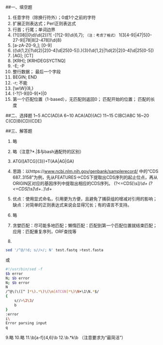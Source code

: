 ##一、填空题
1. 任意字符（除换行符外）；0或1个之前的字符
2. 扩展正则表达式；Perl正则表达式
3. 行首；行尾；单词边界
4. \(?([08]|0\d)\d{2}\)?[ -]?[2-9]\d{6,7}; `（注：考虑了格式）`
 1(3[4-9]|47|5[0-27-9]|78|8[2-478])\d{8}
5. [a-zA-Z0-9_]; [0-9]
6. ((\d{1,2}|1\d{2}|2[0-4]\d|25[0-5])\.){3}(\d{1,2}|1\d{2}|2[0-4]\d|25[0-5])
7. [AG]; [CT]
8. [KRH]; [KRHDEGSYCTNQ]
9. -E; -P
10. 整行数据； 最后一个字段
11. BEGIN; END
12. -r; 不能
13. [\w\W]{8,}
14. (-?[1-9][0-9]*)|0
15. 第一个匹配位置（1-based），无匹配则返回0； 匹配开始的位置； 匹配的长度

##二、选择题
1~5 ACC(AD)A
6~10 ACA(AD)(AC)
11~15 C(BC)ABC
16~20 C(CD)B(CD)(CDE)

##三、解答题
1. 略
2. 略（注意?*.|$与bash通配符的区别）
3. ATG([ATCG]{3})+T(AA|AG|GA)
4. 思路：以https://www.ncbi.nlm.nih.gov/genbank/samplerecord/ 中的“CDS             687..3158”为例，先从FEATURES->CDS下提取出CDS序列的起止位点，再从ORIGIN区对应的基因序列中提取出相应的CDS序列。
(?<=CDS[\s]*)\d+
(?<=CDS[\s]*\d+\.\.)\d+
5. 优点：使用显式命名，引用更为方便，且避免了捕获组的增减对引用的影响；
缺点：对简单的正则表达式来说会显得冗长；有的语言不支持。

6. 略
7. 贪婪匹配：尽可能多地匹配；懒惰匹配：匹配到第一个匹配位置就结束匹配；应用：匹配重复序列，ORF查找等
8. 
```bash
sed '/^@/!d; s//>/; N' test.fastq >test.fasta
```
或
```bash
#!/usr/bin/sed -f
$b error
N; $b error
N; $b error
N
/^@\(\([^ ]*\).*\)\(\n[ATCGN]*\)\N+\1\N.*$/
{
	s//>\2\3/
	b
}
:error
i\
Error parsing input
q
```
9.略
10.略
11.\b[a-f]{4,6}\b
12.\b.*k\b （注意要求为“最简洁”）